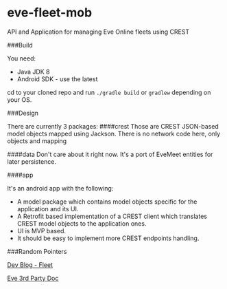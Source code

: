 # eve-fleet-mob
API and Application for managing Eve Online fleets using CREST

###Build

You need:

* Java JDK 8
* Android SDK - use the latest

cd to your cloned repo and run `./gradle build` or `gradlew` depending on your OS.

###Design

There are currently 3 packages:
####crest
Those are CREST JSON-based model objects mapped using Jackson. There is no network code here, only objects and mapping

####data
Don't care about it right now. It's a port of EveMeet entities for later persistence.

####app

It's an android app with the following:

* A model package which contains model objects specific for the application and its UI.
* A Retrofit based implementation of a CREST client which translates CREST model objects to the application ones.
* UI is MVP based. 
* It should be easy to implement more CREST endpoints handling.

###Random Pointers

[Dev Blog - Fleet](https://forums.eveonline.com/default.aspx?g=posts&m=6423855#post6423855)

[Eve 3rd Party Doc](https://eveonline-third-party-documentation.readthedocs.org/en/latest/)

